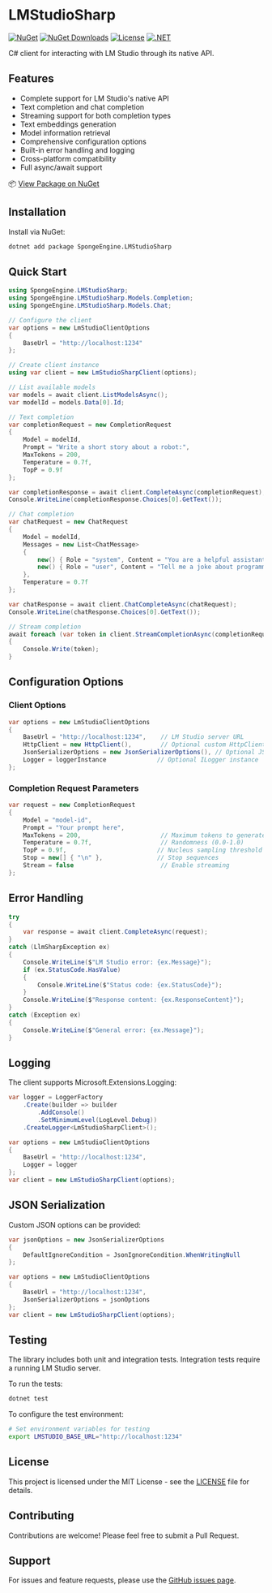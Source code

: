 # LMStudioSharp
[![NuGet](https://img.shields.io/nuget/v/SpongeEngine.LMStudioSharp.svg)](https://www.nuget.org/packages/SpongeEngine.LMStudioSharp)
[![NuGet Downloads](https://img.shields.io/nuget/dt/SpongeEngine.LMStudioSharp.svg)](https://www.nuget.org/packages/SpongeEngine.LMStudioSharp)
[![License](https://img.shields.io/github/license/SpongeEngine/LMStudioSharp)](LICENSE)
[![.NET](https://img.shields.io/badge/.NET-6.0%20%7C%207.0%20%7C%208.0%2B-512BD4)](https://dotnet.microsoft.com/download)

C# client for interacting with LM Studio through its native API.

## Features
- Complete support for LM Studio's native API
- Text completion and chat completion
- Streaming support for both completion types
- Text embeddings generation
- Model information retrieval
- Comprehensive configuration options
- Built-in error handling and logging
- Cross-platform compatibility
- Full async/await support

📦 [View Package on NuGet](https://www.nuget.org/packages/SpongeEngine.LMStudioSharp)

## Installation
Install via NuGet:
```bash
dotnet add package SpongeEngine.LMStudioSharp
```

## Quick Start

```csharp
using SpongeEngine.LMStudioSharp;
using SpongeEngine.LMStudioSharp.Models.Completion;
using SpongeEngine.LMStudioSharp.Models.Chat;

// Configure the client
var options = new LmStudioClientOptions
{
    BaseUrl = "http://localhost:1234"
};

// Create client instance
using var client = new LmStudioSharpClient(options);

// List available models
var models = await client.ListModelsAsync();
var modelId = models.Data[0].Id;

// Text completion
var completionRequest = new CompletionRequest
{
    Model = modelId,
    Prompt = "Write a short story about a robot:",
    MaxTokens = 200,
    Temperature = 0.7f,
    TopP = 0.9f
};

var completionResponse = await client.CompleteAsync(completionRequest);
Console.WriteLine(completionResponse.Choices[0].GetText());

// Chat completion
var chatRequest = new ChatRequest
{
    Model = modelId,
    Messages = new List<ChatMessage>
    {
        new() { Role = "system", Content = "You are a helpful assistant." },
        new() { Role = "user", Content = "Tell me a joke about programming." }
    },
    Temperature = 0.7f
};

var chatResponse = await client.ChatCompleteAsync(chatRequest);
Console.WriteLine(chatResponse.Choices[0].GetText());

// Stream completion
await foreach (var token in client.StreamCompletionAsync(completionRequest))
{
    Console.Write(token);
}
```

## Configuration Options

### Client Options
```csharp
var options = new LmStudioClientOptions
{
    BaseUrl = "http://localhost:1234",    // LM Studio server URL
    HttpClient = new HttpClient(),        // Optional custom HttpClient
    JsonSerializerOptions = new JsonSerializerOptions(), // Optional JSON options
    Logger = loggerInstance              // Optional ILogger instance
};
```

### Completion Request Parameters
```csharp
var request = new CompletionRequest
{
    Model = "model-id",
    Prompt = "Your prompt here",
    MaxTokens = 200,                      // Maximum tokens to generate
    Temperature = 0.7f,                   // Randomness (0.0-1.0)
    TopP = 0.9f,                         // Nucleus sampling threshold
    Stop = new[] { "\n" },               // Stop sequences
    Stream = false                        // Enable streaming
};
```

## Error Handling
```csharp
try
{
    var response = await client.CompleteAsync(request);
}
catch (LlmSharpException ex)
{
    Console.WriteLine($"LM Studio error: {ex.Message}");
    if (ex.StatusCode.HasValue)
    {
        Console.WriteLine($"Status code: {ex.StatusCode}");
    }
    Console.WriteLine($"Response content: {ex.ResponseContent}");
}
catch (Exception ex)
{
    Console.WriteLine($"General error: {ex.Message}");
}
```

## Logging
The client supports Microsoft.Extensions.Logging:

```csharp
var logger = LoggerFactory
    .Create(builder => builder
        .AddConsole()
        .SetMinimumLevel(LogLevel.Debug))
    .CreateLogger<LmStudioSharpClient>();

var options = new LmStudioClientOptions
{
    BaseUrl = "http://localhost:1234",
    Logger = logger
};
var client = new LmStudioSharpClient(options);
```

## JSON Serialization
Custom JSON options can be provided:

```csharp
var jsonOptions = new JsonSerializerOptions
{
    DefaultIgnoreCondition = JsonIgnoreCondition.WhenWritingNull
};

var options = new LmStudioClientOptions
{
    BaseUrl = "http://localhost:1234",
    JsonSerializerOptions = jsonOptions
};
var client = new LmStudioSharpClient(options);
```

## Testing
The library includes both unit and integration tests. Integration tests require a running LM Studio server.

To run the tests:
```bash
dotnet test
```

To configure the test environment:
```bash
# Set environment variables for testing
export LMSTUDIO_BASE_URL="http://localhost:1234"
```

## License
This project is licensed under the MIT License - see the [LICENSE](LICENSE) file for details.

## Contributing
Contributions are welcome! Please feel free to submit a Pull Request.

## Support
For issues and feature requests, please use the [GitHub issues page](https://github.com/SpongeEngine/LMStudioSharp/issues).
